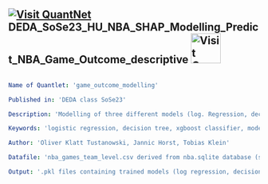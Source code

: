## [<img src="https://github.com/QuantLet/Styleguide-and-FAQ/blob/master/pictures/qloqo.png" alt="Visit QuantNet">](http://quantlet.de/) **DEDA_SoSe23_HU_NBA_SHAP_Modelling_Predict_NBA_Game_Outcome_descriptive** [<img src="https://github.com/QuantLet/Styleguide-and-FAQ/blob/master/pictures/QN2.png" width="60" alt="Visit QuantNet 2.0">](http://quantlet.de/)

```yaml

Name of Quantlet: 'game_outcome_modelling'

Published in: 'DEDA class SoSe23'

Description: 'Modelling of three different models (log. Regression, decision tree, xgboostcl) to predict game outcome of 40.000 NBA games with 8 predictors, called Dean's factors. Additionally, the performance of the model is evaluated through cross validation and their respective ROC curves. Trained models are provided as .pkl files.'

Keywords: 'logistic regression, decision tree, xgboost classifier, model evaluation, AUC, ROC'

Author: 'Oliver Klatt Tustanowski, Jannic Horst, Tobias Klein'

Datafile: 'nba_games_team_level.csv derived from nba.sqlite database (source: https://www.kaggle.com/datasets/wyattowalsh/basketball)'

Output: '.pkl files containing trained models (log regression, decision tree cl, xgboost cl)'